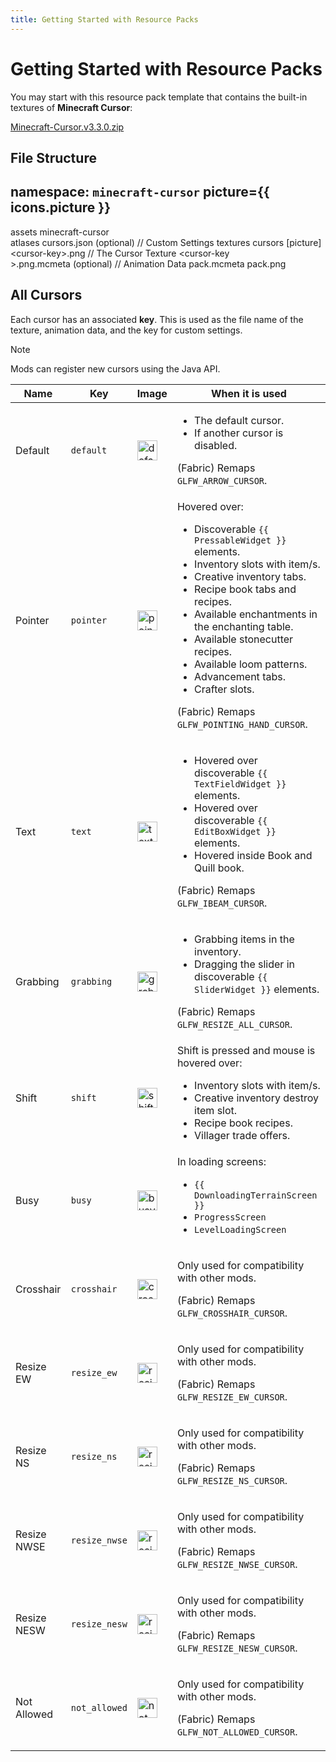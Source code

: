 ```yaml
---
title: Getting Started with Resource Packs
---
```

# Getting Started with Resource Packs
  
You may start with this resource pack template that contains the built-in textures of **Minecraft Cursor**:

[Minecraft-Cursor.v3.3.0.zip](https://github.com/user-attachments/files/18857805/Minecraft.Cursor.v3.3.0.zip)

## File Structure
**namespace**: `minecraft-cursor`
<LiteTree>
picture={{ icons.picture }}
---
assets
    minecraft-cursor                                                          
        atlases
            cursors.json&nbsp;(optional)    // Custom Settings
        textures
            cursors
              [picture]&lt;&#8203;cursor-key&#8203;&gt;.png                            // The Cursor Texture
              &lt;&#8203;cursor-key&#8203;&gt;.png.mcmeta&nbsp;(optional)  // Animation Data
pack.mcmeta
pack.png                                                                  
</LiteTree>

## All Cursors
Each cursor has an associated **key**. This is used as the file name of the texture, animation data, and the key for custom settings.

> [!NOTE]
> Mods can register new cursors using the Java API.

<table>
  <thead>
    <tr>
      <th>Name</th>
      <th>Key</th>
      <th>Image</th>
      <th>When it is used</th>
    </tr>
  </thead>
  <tbody>
    <tr>
      <td>Default</td>
      <td><code>default</code></td>
      <td><img src="/assets/cursors/default.png" width="32" alt="default"/></td>
      <td>
        <ul>
          <li>The default cursor.</li>
          <li>If another cursor is disabled.</li>
        </ul>
        <p>(Fabric) Remaps <code>GLFW_ARROW_CURSOR</code>.</p>
      </td>
    </tr>
    <tr>
      <td>Pointer</td>
      <td><code>pointer</code></td>
      <td><img src="/assets/cursors/pointer.png" width="32" alt="pointer"/></td>
      <td>
        <span>Hovered over:</span>
        <ul>
          <li>Discoverable <code>{{ PressableWidget }}</code> elements.</li>
          <li>Inventory slots with item/s.</li>
          <li>Creative inventory tabs.</li>
          <li>Recipe book tabs and recipes.</li>
          <li>Available enchantments in the enchanting table.</li>
          <li>Available stonecutter recipes.</li>
          <li>Available loom patterns.</li>
          <li>Advancement tabs.</li>
          <li>Crafter slots.</li>
        </ul>
        <p>(Fabric) Remaps <code>GLFW_POINTING_HAND_CURSOR</code>.</p>
      </td>
    </tr>
    <tr>
      <td>Text</td>
      <td><code>text</code></td>
      <td><img src="/assets/cursors/text.png" width="32" alt="text"/></td>
      <td>
        <ul>
          <li>Hovered over discoverable <code>{{ TextFieldWidget }}</code> elements.</li>
          <li>Hovered over discoverable <code>{{ EditBoxWidget }}</code> elements.</li>
          <li>Hovered inside Book and Quill book.</li>
        </ul>
        <p>(Fabric) Remaps <code>GLFW_IBEAM_CURSOR</code>.</p>
      </td>
    </tr>
    <tr>
      <td>Grabbing</td>
      <td><code>grabbing</code></td>
      <td><img src="/assets/cursors/grabbing.png" width="32" alt="grabbing"/></td>
      <td>
        <ul>
          <li>Grabbing items in the inventory.</li>
          <li>Dragging the slider in discoverable <code>{{ SliderWidget }}</code> elements.</li>
        </ul>
        <p>(Fabric) Remaps <code>GLFW_RESIZE_ALL_CURSOR</code>.</p>
      </td>
    </tr>
    <tr>
      <td>Shift</td>
      <td><code>shift</code></td>
      <td><img src="/assets/cursors/shift.png" width="32" alt="shift"/></td>
      <td>
        <span>Shift is pressed and mouse is hovered over:</span>
        <ul>
          <li>Inventory slots with item/s.</li>
          <li>Creative inventory destroy item slot.</li>
          <li>Recipe book recipes.</li>
          <li>Villager trade offers.</li>
        </ul>
      </td>
    </tr>
    <tr>
      <td>Busy</td>
      <td><code>busy</code></td>
      <td><img src="/assets/cursors/busy.png" width="32" alt="busy"/></td>
      <td>
        <span>In loading screens: </span>
        <ul>
          <li><code>{{ DownloadingTerrainScreen }}</code></li>
          <li><code>ProgressScreen</code></li>
          <li><code>LevelLoadingScreen</code></li>
        </ul>
      </td>
    </tr>
    <tr>
      <td>Crosshair</td>
      <td><code>crosshair</code></td>
      <td><img src="/assets/cursors/crosshair.png" width="32" alt="crosshair"/></td>
      <td>
        <p>Only used for compatibility with other mods.</p>
        <p>(Fabric) Remaps <code>GLFW_CROSSHAIR_CURSOR</code>.</p>
      </td>
    </tr>
    <tr>
      <td>Resize EW</td>
      <td><code>resize_ew</code></td>
      <td><img src="/assets/cursors/resize_ew.png" width="32" alt="resize_ew"/></td>
      <td>
        <p>Only used for compatibility with other mods.</p>
        <p>(Fabric) Remaps <code>GLFW_RESIZE_EW_CURSOR</code>.</p>
      </td>
    </tr>
    <tr>
      <td>Resize NS</td>
      <td><code>resize_ns</code></td>
      <td><img src="/assets/cursors/resize_ns.png" width="32" alt="resize_ns"/></td>
      <td>
        <p>Only used for compatibility with other mods.</p>
        <p>(Fabric) Remaps <code>GLFW_RESIZE_NS_CURSOR</code>.</p>
      </td>
    </tr>
    <tr>
      <td>Resize NWSE</td>
      <td><code>resize_nwse</code></td>
      <td><img src="/assets/cursors/resize_nwse.png" width="32" alt="resize_nwse"/></td>
      <td>
        <p>Only used for compatibility with other mods.</p>
        <p>(Fabric) Remaps <code>GLFW_RESIZE_NWSE_CURSOR</code>.</p>
      </td>
    </tr>
    <tr>
      <td>Resize NESW</td>
      <td><code>resize_nesw</code></td>
      <td><img src="/assets/cursors/resize_nesw.png" width="32" alt="resize_nesw"/></td>
      <td>
        <p>Only used for compatibility with other mods.</p>
        <p>(Fabric) Remaps <code>GLFW_RESIZE_NESW_CURSOR</code>.</p>
      </td>
    </tr>
    <tr>
      <td>Not Allowed</td>
      <td><code>not_allowed</code></td>
      <td><img src="/assets/cursors/not_allowed.png" width="32" alt="not_allowed"/></td>
      <td>
        <p>Only used for compatibility with other mods.</p>
        <p>(Fabric) Remaps <code>GLFW_NOT_ALLOWED_CURSOR</code>.</p>
      </td>
    </tr>
  </tbody>
</table>

<script setup lang="ts">
import { onMounted, onUnmounted, ref } from 'vue'
import useMappings from '../composables/useMappings'
import icons from '../utils/icons'

const { PressableWidget, TextFieldWidget, SliderWidget, EditBoxWidget, DownloadingTerrainScreen } = useMappings()

let tree: Element;

const updateNodes = () => {
  tree?.querySelectorAll('.lite-tree-node > .title')?.forEach((tree) => {
    tree.innerHTML = tree.innerHTML.replace(
      /(&lt;.cursor-key.&gt;)(?!<)/g, 
      '<span style="color: var(--vp-code-color);">$1</span>'
    )
  })
}

onMounted(() => {
  tree = document.querySelector('.lite-tree')
  tree.addEventListener('click', updateNodes)

  updateNodes()
})

onUnmounted(() => {
  if (tree) tree.removeEventListener('click', updateNodes)
})
</script>